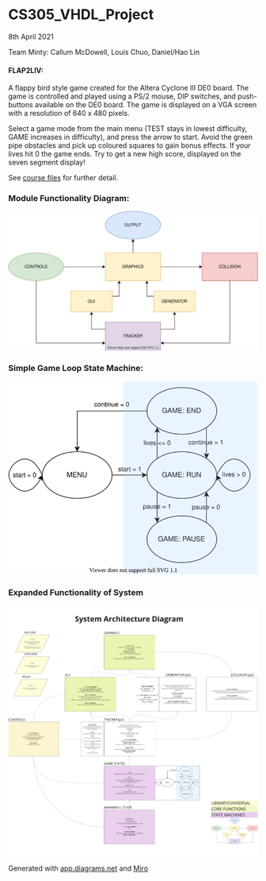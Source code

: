 # CS305_VHDL_Project
8th April 2021

Team Minty: Callum McDowell, Louis Chuo, Daniel/Hao Lin

#### FLAP2LIV:
A flappy bird style game created for the Altera Cyclone III DE0 board. 
The game is controlled and played using a PS/2 mouse, DIP switches, and push-buttons available on the DE0 board. 
The game is displayed on a VGA screen with a resolution of 640 x 480 pixels.

Select a game mode from the main menu (TEST stays in lowest difficulty, GAME increases in difficulty), and press the arrow to start. 
Avoid the green pipe obstacles and pick up coloured squares to gain bonus effects. If your lives hit 0 the game ends. 
Try to get a new high score, displayed on the seven segment display!


See [course files](https://canvas.auckland.ac.nz/courses/60541/files/folder/MiniProject?) for further detail.

### Module Functionality Diagram:
![block diagram](./Resources/Game_Console_Block_Diagram.svg)

### Simple Game Loop State Machine:
![state machine](./Resources/Simple_Game_Loop_State_Machine.svg)

### Expanded Functionality of System
![process diagram](./Resources/CS305_Interim_Diagram.jpg)

Generated with [app.diagrams.net](https://app.diagrams.net/) and [Miro](https://miro.com/app/)